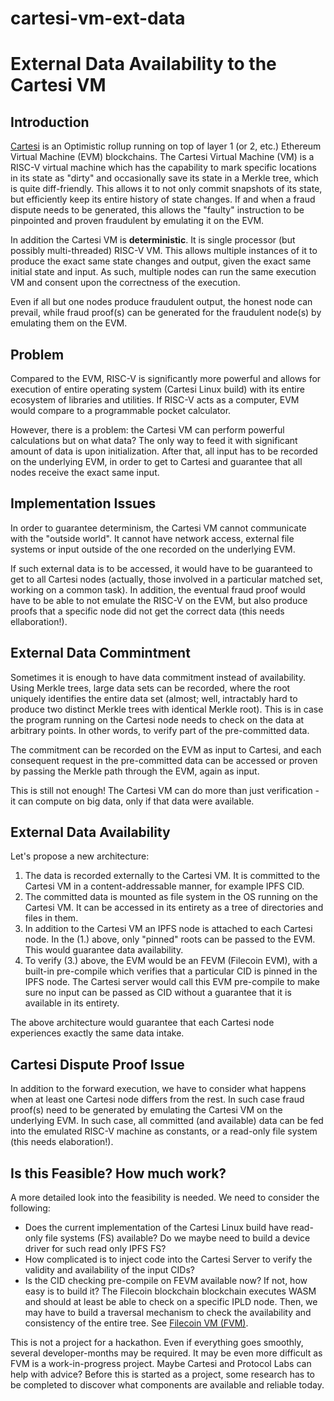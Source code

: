 # cartesi-vm-ext-data
# External Data Availability to the Cartesi VM

## Introduction

[Cartesi](https://cartesi.io) is an Optimistic rollup running on top of layer 1 (or 2, etc.) Ethereum Virtual Machine (EVM) blockchains. The Cartesi Virtual Machine (VM) is a RISC-V virtual machine which has the capability to mark specific locations in its state as "dirty" and occasionally save its state in a Merkle tree, which is quite diff-friendly. This allows it to not only commit snapshots of its state, but efficiently keep its entire history of state changes. If and when a fraud dispute needs to be generated, this allows the "faulty" instruction to be pinpointed and proven fraudulent by emulating it on the EVM.

In addition the Cartesi VM is **deterministic**. It is single processor (but possibly multi-threaded) RISC-V VM. This allows multiple instances of it to produce the exact same state changes and output, given the exact same initial state and input. As such, multiple nodes can run the same execution VM and consent upon the correctness of the execution.

Even if all but one nodes produce fraudulent output, the honest node can prevail, while fraud proof(s) can be generated for the fraudulent node(s) by emulating them on the EVM. 

## Problem

Compared to the EVM, RISC-V is significantly more powerful and allows for execution of entire operating system (Cartesi Linux build) with its entire ecosystem of libraries and utilities. If RISC-V acts as a computer, EVM would compare to a programmable pocket calculator. 

However, there is a problem: the Cartesi VM can perform powerful calculations but on what data? The only way to feed it with significant amount of data is upon initialization. After that, all input has to be recorded on the underlying EVM, in order to get to Cartesi and guarantee that all nodes receive the exact same input.
## Implementation Issues

In order to guarantee determinism, the Cartesi VM cannot communicate with the "outside world". It cannot have network access, external file systems or input outside of the one recorded on the underlying EVM.

If such external data is to be accessed, it would have to be guaranteed to get to all Cartesi nodes (actually, those involved in a particular matched set, working on a common task). In addition, the eventual fraud proof would have to be able to not emulate the RISC-V on the EVM, but also produce proofs that a specific node did not get the correct data (this needs ellaboration!).
## External Data Commintment

Sometimes it is enough to have data commitment instead of availability. Using Merkle trees, large data sets can be recorded, where the root uniquely identifies the entire data set (almost; well, intractably hard to produce two distinct Merkle trees with identical Merkle root). This is in case the program running on the Cartesi node needs to check on the data at arbitrary points. In other words, to verify part of the pre-committed data.

The commitment can be recorded on the EVM as input to Cartesi, and each consequent request in the pre-committed data can be accessed or proven by passing the Merkle path through the EVM, again as input. 

This is still not enough! The Cartesi VM can do more than just verification - it can compute on big data, only if that data were available.
## External Data Availability

Let's propose a new architecture:

1. The data is recorded externally to the Cartesi VM. It is committed to the Cartesi VM in a content-addressable manner, for example IPFS CID.
2. The committed data is mounted as file system in the OS running on the Cartesi VM. It can be accessed in its entirety as a tree of directories and files in them.
3. In addition to the Cartesi VM an IPFS node is attached to each Cartesi node. In the (1.) above, only "pinned" roots can be passed to the EVM. This would guarantee data availability.
4. To verify (3.) above, the EVM would be an FEVM (Filecoin EVM), with a built-in pre-compile which verifies that a particular CID is pinned in the IPFS node. The Cartesi server would call this EVM pre-compile to make sure no input can be passed as CID without a guarantee that it is available in its entirety.

The above architecture would guarantee that each Cartesi node experiences exactly the same data intake.


## Cartesi Dispute Proof Issue

In addition to the forward execution, we have to consider what happens when at least one Cartesi node differs from the rest. In such case fraud proof(s) need to be generated by emulating the Cartesi VM on the underlying EVM. In such case, all committed (and available) data can be fed into the emulated RISC-V machine as constants, or a read-only file system (this needs elaboration!). 

## Is this Feasible? How much work?

A more detailed look into the feasibility is needed. We need to consider the following:

- Does the current implementation of the Cartesi Linux build have read-only file systems (FS) available? Do we maybe need to build a device driver for such read only IPFS FS?
- How complicated is to inject code into the Cartesi Server to verify the validity and availability of the input CIDs?
- Is the CID checking pre-compile on FEVM available now? If not, how easy is to build it? The Filecoin blockchain blockchain executes WASM and should at least be able to check on a specific IPLD node. Then, we may have to build a traversal mechanism to check the availability and consistency of the entire tree. See [Filecoin VM (FVM)](https://fvm.filecoin.io/).

This is not a project for a hackathon. Even if everything goes smoothly, several developer-months may be required. It may be even more difficult as FVM is a work-in-progress project. Maybe Cartesi and Protocol Labs can help with advice? Before this is started as a project, some research has to be completed to discover what components are available and reliable today.
